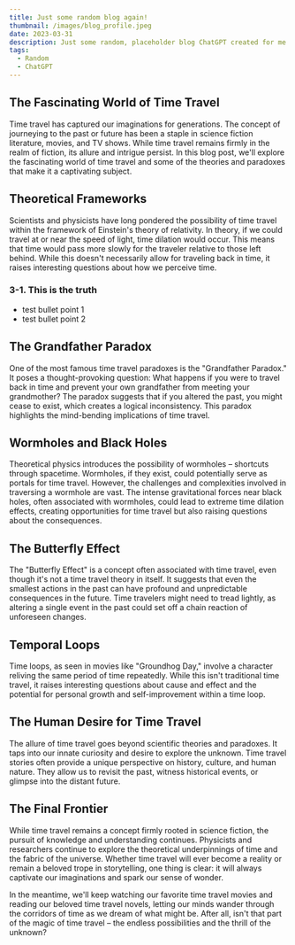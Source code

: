 ```yaml
---
title: Just some random blog again!
thumbnail: /images/blog_profile.jpeg
date: 2023-03-31
description: Just some random, placeholder blog ChatGPT created for me about Next.js. Let's test if description can be longer than right now
tags:
  - Random
  - ChatGPT
---
```


## The Fascinating World of Time Travel

Time travel has captured our imaginations for generations. The concept of journeying to the past or future has been a staple in science fiction literature, movies, and TV shows. While time travel remains firmly in the realm of fiction, its allure and intrigue persist. In this blog post, we'll explore the fascinating world of time travel and some of the theories and paradoxes that make it a captivating subject.

## Theoretical Frameworks

Scientists and physicists have long pondered the possibility of time travel within the framework of Einstein's theory of relativity. In theory, if we could travel at or near the speed of light, time dilation would occur. This means that time would pass more slowly for the traveler relative to those left behind. While this doesn't necessarily allow for traveling back in time, it raises interesting questions about how we perceive time.

### 3-1. This is the truth

- test bullet point 1
- test bullet point 2

## The Grandfather Paradox

One of the most famous time travel paradoxes is the "Grandfather Paradox." It poses a thought-provoking question: What happens if you were to travel back in time and prevent your own grandfather from meeting your grandmother? The paradox suggests that if you altered the past, you might cease to exist, which creates a logical inconsistency. This paradox highlights the mind-bending implications of time travel.

## Wormholes and Black Holes

Theoretical physics introduces the possibility of wormholes – shortcuts through spacetime. Wormholes, if they exist, could potentially serve as portals for time travel. However, the challenges and complexities involved in traversing a wormhole are vast. The intense gravitational forces near black holes, often associated with wormholes, could lead to extreme time dilation effects, creating opportunities for time travel but also raising questions about the consequences.

## The Butterfly Effect

The "Butterfly Effect" is a concept often associated with time travel, even though it's not a time travel theory in itself. It suggests that even the smallest actions in the past can have profound and unpredictable consequences in the future. Time travelers might need to tread lightly, as altering a single event in the past could set off a chain reaction of unforeseen changes.

## Temporal Loops

Time loops, as seen in movies like "Groundhog Day," involve a character reliving the same period of time repeatedly. While this isn't traditional time travel, it raises interesting questions about cause and effect and the potential for personal growth and self-improvement within a time loop.

## The Human Desire for Time Travel

The allure of time travel goes beyond scientific theories and paradoxes. It taps into our innate curiosity and desire to explore the unknown. Time travel stories often provide a unique perspective on history, culture, and human nature. They allow us to revisit the past, witness historical events, or glimpse into the distant future.

## The Final Frontier

While time travel remains a concept firmly rooted in science fiction, the pursuit of knowledge and understanding continues. Physicists and researchers continue to explore the theoretical underpinnings of time and the fabric of the universe. Whether time travel will ever become a reality or remain a beloved trope in storytelling, one thing is clear: it will always captivate our imaginations and spark our sense of wonder.

In the meantime, we'll keep watching our favorite time travel movies and reading our beloved time travel novels, letting our minds wander through the corridors of time as we dream of what might be. After all, isn't that part of the magic of time travel – the endless possibilities and the thrill of the unknown?
